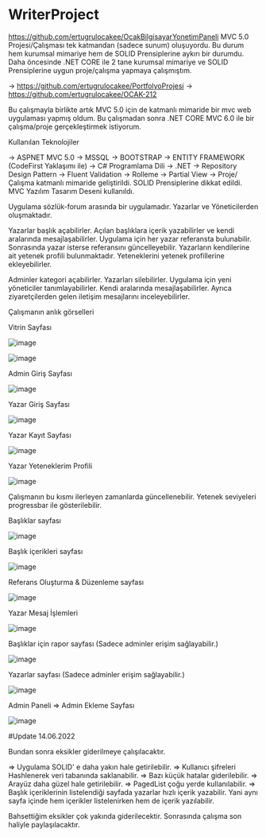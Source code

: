 # WriterProject

https://github.com/ertugrulocakee/OcakBilgisayarYonetimPaneli MVC 5.0 Projesi/Çalışması tek katmandan (sadece sunum) oluşuyordu. Bu durum hem kurumsal mimariye hem de SOLID Prensiplerine aykırı bir durumdu.
Daha öncesinde .NET CORE ile 2 tane kurumsal mimariye ve SOLID Prensiplerine uygun proje/çalışma yapmaya çalışmıştım.

-> https://github.com/ertugrulocakee/PortfolyoProjesi
-> https://github.com/ertugrulocakee/OCAK-212

Bu çalışmayla birlikte artık MVC 5.0 için de katmanlı mimaride bir mvc web uygulaması yapmış oldum.
Bu çalışmadan sonra .NET CORE MVC 6.0 ile bir çalışma/proje gerçekleştirmek istiyorum.

Kullanılan Teknolojiler

-> ASPNET MVC 5.0
-> MSSQL
-> BOOTSTRAP
-> ENTITY FRAMEWORK (CodeFirst Yaklaşımı ile)
-> C# Programlama Dili
-> .NET
-> Repository Design Pattern
-> Fluent Validation
-> Rolleme
-> Partial View
-> Proje/Çalışma katmanlı mimaride geliştirildi. SOLID Prensiplerine dikkat edildi. MVC Yazılım Tasarım Deseni kullanıldı.


Uygulama sözlük-forum arasında bir uygulamadır. Yazarlar ve Yöneticilerden oluşmaktadır. 

Yazarlar başlık açabilirler. Açılan başlıklara içerik yazabilirler ve kendi aralarında mesajlaşabilirler.
Uygulama için her yazar referansta bulunabilir. Sonrasında yazar isterse referansını güncelleyebilir. 
Yazarların kendilerine ait yetenek profili bulunmaktadır. Yeteneklerini yetenek profillerine ekleyebilirler.

Adminler kategori açabilirler. Yazarları silebilirler. Uygulama için yeni yöneticiler tanımlayabilirler. Kendi aralarında mesajlaşabilirler. Ayrıca ziyaretçilerden gelen iletişim mesajlarını inceleyebilirler.

Çalışmanın anlık görselleri 

Vitrin Sayfası

![image](https://user-images.githubusercontent.com/83928393/173523496-a8c3eb26-4006-4f60-8c38-9810ed2ca466.png)

![image](https://user-images.githubusercontent.com/83928393/175343656-f258a9bd-adf5-416b-9191-7e5b3c818b3b.png)

Admin Giriş Sayfası

![image](https://user-images.githubusercontent.com/83928393/173523731-ca68c77d-d489-4d17-aaba-5aa4797ba450.png)

Yazar Giriş Sayfası

![image](https://user-images.githubusercontent.com/83928393/173523886-a61ddacf-3086-4d3a-9a3e-7e52d79e215e.png)

Yazar Kayıt Sayfası

![image](https://user-images.githubusercontent.com/83928393/173524059-b33939d8-6cdc-4f5f-ac84-3c4625d90187.png)

Yazar Yeteneklerim Profili

![image](https://user-images.githubusercontent.com/83928393/173524568-b308adba-c39b-4b29-88e3-0bf72acc0a3a.png)

Çalışmanın bu kısmı ilerleyen zamanlarda güncellenebilir. Yetenek seviyeleri progressbar ile gösterilebilir.

Başlıklar sayfası

![image](https://user-images.githubusercontent.com/83928393/175338990-b70b2643-1dcf-42db-b6f7-b4c298599b65.png)

Başlık içerikleri sayfası

![image](https://user-images.githubusercontent.com/83928393/175341615-27fe36a6-729c-4933-948f-f0933ee8b20d.png)


Referans Oluşturma & Düzenleme sayfası

![image](https://user-images.githubusercontent.com/83928393/173525534-b5974649-b82f-48b3-be60-244712fe09ad.png)

Yazar Mesaj İşlemleri

![image](https://user-images.githubusercontent.com/83928393/173525620-3b3b3644-9519-4193-beb4-54ad85e799a7.png)

Başlıklar için rapor sayfası (Sadece adminler erişim sağlayabilir.)

![image](https://user-images.githubusercontent.com/83928393/173525902-61a073ed-e261-4d6d-9706-3774730586ea.png)

Yazarlar sayfası (Sadece adminler erişim sağlayabilir.)

![image](https://user-images.githubusercontent.com/83928393/175343303-e7dfff05-ccea-4032-a31a-7400fc4465fa.png)


Admin Paneli => Admin Ekleme Sayfası

![image](https://user-images.githubusercontent.com/83928393/173526232-206d491c-2972-4bb6-998f-3b8aeb00e8f8.png)


#Update 14.06.2022

Bundan sonra eksikler giderilmeye çalışılacaktır. 

=> Uygulama SOLID' e daha yakın hale getirilebilir. 
=> Kullanıcı şifreleri Hashlenerek veri tabanında saklanabilir.
=> Bazı küçük hatalar giderilebilir.
=> Arayüz daha güzel hale getirilebilir.
=> PagedList çoğu yerde kullanılabilir. 
=> Başlık içeriklerinin listelendiği sayfada yazarlar hızlı içerik yazabilir. Yani aynı sayfa içinde hem içerikler listelenirken hem de içerik yazılabilir. 

Bahsettiğim eksikler çok yakında giderilecektir. Sonrasında çalışma son haliyle paylaşılacaktır. 
